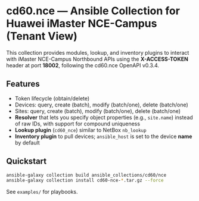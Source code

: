 # cd60.nce — Ansible Collection for Huawei iMaster NCE-Campus (Tenant View)

This collection provides modules, lookup, and inventory plugins to interact with iMaster NCE-Campus Northbound APIs using the **X-ACCESS-TOKEN** header at port **18002**, following the cd60.nce OpenAPI v0.3.4.

## Features
- Token lifecycle (obtain/delete)
- Devices: query, create (batch), modify (batch/one), delete (batch/one)
- Sites: query, create (batch), modify (batch/one), delete (batch/one)
- **Resolver** that lets you specify object properties (e.g., `site.name`) instead of raw IDs, with support for compound uniqueness
- **Lookup plugin** (`cd60_nce`) similar to NetBox `nb_lookup`
- **Inventory plugin** to pull devices; `ansible_host` is set to the device **name** by default

## Quickstart
```bash
ansible-galaxy collection build ansible_collections/cd60/nce
ansible-galaxy collection install cd60-nce-*.tar.gz --force
```

See `examples/` for playbooks.
